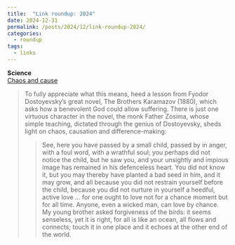 ```yaml
---
title:  "Link roundup: 2024"
date: 2024-12-31
permalink: /posts/2024/12/link-roundup-2024/
categories: 
  - roundup
tags:
  - links
---
```

  
**Science**  
[Chaos and cause](https://aeon.co/essays/does-chaos-theory-square-classical-physics-with-human-agency)
>To fully appreciate what this means, heed a lesson from Fyodor Dostoyevsky’s great novel, The Brothers Karamazov (1880), which asks how a benevolent God could allow suffering. There is just one virtuous character in the novel, the monk Father Zosima, whose simple teaching, dictated through the genius of Dostoyevsky, sheds light on chaos, causation and difference-making:
>>See, here you have passed by a small child, passed by in anger, with a foul word, with a wrathful soul; you perhaps did not notice the child, but he saw you, and your unsightly and impious image has remained in his defenceless heart. You did not know it, but you may thereby have planted a bad seed in him, and it may grow, and all because you did not restrain yourself before the child, because you did not nurture in yourself a heedful, active love … for one ought to love not for a chance moment but for all time. Anyone, even a wicked man, can love by chance. My young brother asked forgiveness of the birds: it seems senseless, yet it is right, for all is like an ocean, all flows and connects; touch it in one place and it echoes at the other end of the world.
